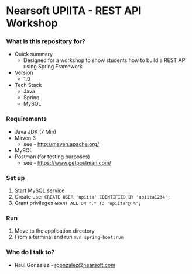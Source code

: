 # Nearsoft UPIITA - REST API Workshop

### What is this repository for? ###
* Quick summary 
    * Designed for a workshop to show students how to build a REST API using Spring Framework
* Version
    * 1.0
* Tech Stack
    * Java
    * Spring
    * MySQL
   
### Requirements ###
* Java JDK (7 Min)
* Maven 3
    * see - http://maven.apache.org/
* MySQL
* Postman (for testing purposes)
    * see - https://www.getpostman.com/
    
### Set up ###
1. Start MySQL service
2. Create user  ```CREATE USER 'upiita' IDENTIFIED BY 'upiita1234';```
3. Grant privileges ```GRANT ALL ON *.* TO 'upiita'@'%';```

### Run ###
1. Move to the application directory
2. From a terminal and run ```mvn spring-boot:run```

### Who do I talk to? ###
* Raul Gonzalez - rgonzalez@nearsoft.com